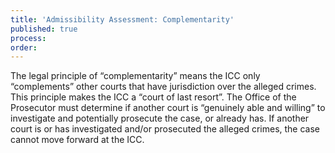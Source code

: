 ```yaml
---
title: 'Admissibility Assessment: Complementarity'
published: true
process:
order:
---
```



The legal principle of “complementarity” means the ICC only “complements” other courts that have jurisdiction over the alleged crimes. This principle makes the ICC a “court of last resort”. The Office of the Prosecutor must determine if another court is “genuinely able and willing” to investigate and potentially prosecute the case, or already has. If another court is or has investigated and/or prosecuted the alleged crimes, the case cannot move forward at the ICC.